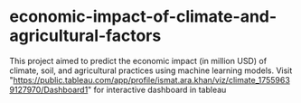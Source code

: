 # economic-impact-of-climate-and-agricultural-factors
This project aimed to predict the economic impact (in million USD) of climate, soil, and agricultural practices using machine learning models.
Visit "https://public.tableau.com/app/profile/ismat.ara.khan/viz/climate_17559639127970/Dashboard1" for interactive dashboard in tableau
